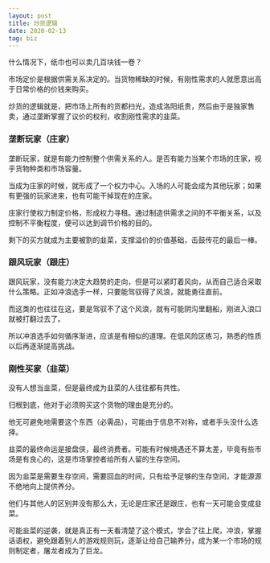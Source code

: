 ```yaml
---
layout: post
title: 炒货逻辑
date: 2020-02-13
tag: biz
---
```


什么情况下，纸巾也可以卖几百块钱一卷？

市场定价是根据供需关系决定的。当货物稀缺的时候，有刚性需求的人就愿意出高于日常价格的价钱来购买。

炒货的逻辑就是，把市场上所有的货都扫光，造成洛阳纸贵，然后由于是独家售卖，通过垄断掌握了议价的权利，收割刚性需求的韭菜。


### 垄断玩家（庄家）

垄断玩家，就是有能力控制整个供需关系的人。是否有能力当某个市场的庄家，视乎货物种类和市场容量。

当成为庄家的时候，就形成了一个权力中心。入场的人可能会成为其他玩家；如果有更强的玩家进来，也有可能干掉现在的庄家。

庄家行使权力制定价格，形成权力寻租。通过制造供需求之间的不平衡关系，以及控制不平衡程度，便可以达到调节价格的目的。

剩下的买方就成为主要被割的韭菜，支撑溢价的价值基础，击鼓传花的最后一棒。


### 跟风玩家（跟庄）

跟风玩家，没有能力决定大趋势的走向，但是可以紧盯着风向，从而自己适合采取什么策略。正如冲浪选手一样，只要能驾驭得了风浪，就能勇往直前。

而这类的也往往在这，要是驾驭不了这个风浪，就有可能阴沟里翻船，刚进入浪口就被打翻过去了。

所以冲浪选手如何循序渐进，应该是有相似的道理。在低风险区练习，熟悉的性质以后再逐渐提高挑战。


### 刚性买家（韭菜）

没有人想当韭菜，但是最终成为韭菜的人往往都有共性。

归根到底，他对于必须购买这个货物的理由是充分的。

他无可避免地需要这个东西（必需品），可能由于信息不对称，或者手头没什么选择。

韭菜的最终命运是接盘侠，最终消费者。可能有时候境遇还不算太差，毕竟有些市场是有良心的，这是市场掌控者给所有人留的生存空间。

因为韭菜是需要生存空间，需要回血的时间，只有给予足够的生存空间，才能源源不绝地向上提供养分。

他们与其他人的区别并没有那么大，无论是庄家还是跟庄，也有一天可能会变成韭菜。

可能韭菜的逆袭，就是真正有一天看清楚了这个模式，学会了往上爬，冲浪，掌握话语权，避免跟着别人的游戏规则玩，逐渐让给自己输养分，成为某一个市场的规则制定者，屠龙者成为了巨龙。



